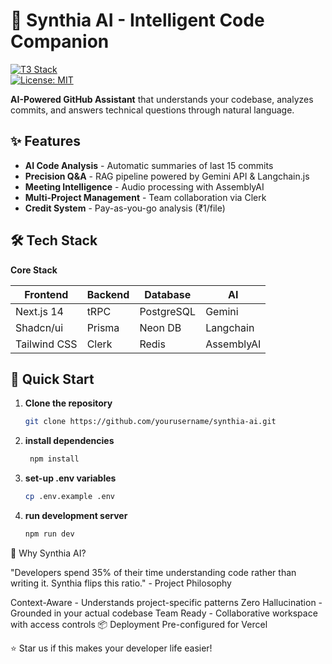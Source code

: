 # 🧠 Synthia AI - Intelligent Code Companion

[![T3 Stack](https://img.shields.io/badge/stack-T3%20Stack-blue.svg)](https://create.t3.gg/)  
[![License: MIT](https://img.shields.io/badge/License-MIT-green.svg)](https://opensource.org/licenses/MIT)

**AI-Powered GitHub Assistant** that understands your codebase, analyzes commits, and answers technical questions through natural language.

## ✨ Features

- **AI Code Analysis** - Automatic summaries of last 15 commits  
- **Precision Q&A** - RAG pipeline powered by Gemini API & Langchain.js  
- **Meeting Intelligence** - Audio processing with AssemblyAI  
- **Multi-Project Management** - Team collaboration via Clerk  
- **Credit System** - Pay-as-you-go analysis (₹1/file)

## 🛠 Tech Stack

**Core Stack**

| **Frontend**  | **Backend** | **Database** | **AI**       |
|---------------|-------------|--------------|--------------|
| Next.js 14    | tRPC        | PostgreSQL   | Gemini       |
| Shadcn/ui     | Prisma      | Neon DB      | Langchain    |
| Tailwind CSS  | Clerk       | Redis        | AssemblyAI   |

## 🚀 Quick Start

1. **Clone the repository**  
   ```bash
   git clone https://github.com/yourusername/synthia-ai.git

2. **install dependencies**  
   ```bash
    npm install

3. **set-up .env variables**  
   ```bash
   cp .env.example .env

4. **run development server**  
   ```bash
   npm run dev

🌟 Why Synthia AI?

"Developers spend 35% of their time understanding code rather than writing it. Synthia flips this ratio." - Project Philosophy

Context-Aware - Understands project-specific patterns
Zero Hallucination - Grounded in your actual codebase
Team Ready - Collaborative workspace with access controls
📦 Deployment
Pre-configured for Vercel
<br/>

⭐ Star us if this makes your developer life easier!

